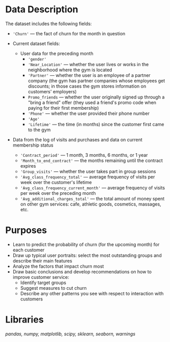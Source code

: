 # Data Description
    
The dataset includes the following fields:

- `'Churn'` — the fact of churn for the month in question


- Current dataset fields:
    - User data for the preceding month
        - `'gender'`
        - `'Near_Location'` — whether the user lives or works in the neighborhood where the gym is located
        - `'Partner'` — whether the user is an employee of a partner company (the gym has partner companies whose employees get discounts; in those cases the gym stores information on customers' employers)
        - `Promo_friends` — whether the user originally signed up through a "bring a friend" offer (they used a friend's promo code when paying for their first membership)
        - `'Phone'` — whether the user provided their phone number
        - `'Age'`
        - `'Lifetime'` — the time (in months) since the customer first came to the gym
        
- Data from the log of visits and purchases and data on current membership status
    - `'Contract_period'` — 1 month, 3 months, 6 months, or 1 year
    - `'Month_to_end_contract'` — the months remaining until the contract expires
    - `'Group_visits'` — whether the user takes part in group sessions
    - `'Avg_class_frequency_total'` — average frequency of visits per week over the customer's lifetime
    - `'Avg_class_frequency_current_month'` — average frequency of visits per week over the preceding month
    - `'Avg_additional_charges_total'` — the total amount of money spent on other gym services: cafe, athletic goods, cosmetics, massages, etc.

# Purposes
- Learn to predict the probability of churn (for the upcoming month) for each customer
- Draw up typical user portraits: select the most outstanding groups and describe their main features
- Analyze the factors that impact churn most
- Draw basic conclusions and develop recommendations on how to improve customer service:
  - Identify target groups
  - Suggest measures to cut churn
  - Describe any other patterns you see with respect to interaction with customers
        
# Libraries
*pandas, numpy, matplotlib, scipy, sklearn, seaborn, warnings* 

